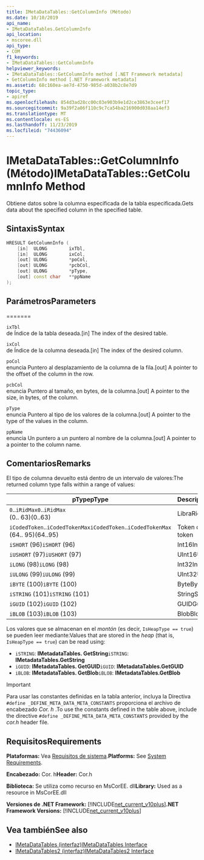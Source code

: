 ```yaml
---
title: IMetaDataTables::GetColumnInfo (Método)
ms.date: 10/10/2019
api_name:
- IMetaDataTables.GetColumnInfo
api_location:
- mscoree.dll
api_type:
- COM
f1_keywords:
- IMetaDataTables::GetColumnInfo
helpviewer_keywords:
- IMetaDataTables::GetColumnInfo method [.NET Framework metadata]
- GetColumnInfo method [.NET Framework metadata]
ms.assetid: 68c160ea-ae7d-4750-985d-a038b2c8e7d9
topic_type:
- apiref
ms.openlocfilehash: 854d3ad28cc00c03e903b9e1d2ce3863e3ceef17
ms.sourcegitcommit: 9a39f2a06f110c9c7ca54ba216900d038aa14ef3
ms.translationtype: MT
ms.contentlocale: es-ES
ms.lasthandoff: 11/23/2019
ms.locfileid: "74436094"
---
```

# <a name="imetadatatablesgetcolumninfo-method"></a><span data-ttu-id="c978f-102">IMetaDataTables::GetColumnInfo (Método)</span><span class="sxs-lookup"><span data-stu-id="c978f-102">IMetaDataTables::GetColumnInfo Method</span></span>
<span data-ttu-id="c978f-103">Obtiene datos sobre la columna especificada de la tabla especificada.</span><span class="sxs-lookup"><span data-stu-id="c978f-103">Gets data about the specified column in the specified table.</span></span>  
  
## <a name="syntax"></a><span data-ttu-id="c978f-104">Sintaxis</span><span class="sxs-lookup"><span data-stu-id="c978f-104">Syntax</span></span>  
  
```cpp  
HRESULT GetColumnInfo (   
    [in]  ULONG        ixTbl,  
    [in]  ULONG        ixCol,  
    [out] ULONG        *poCol,  
    [out] ULONG        *pcbCol,  
    [out] ULONG        *pType,  
    [out] const char   **ppName  
);  
```  
  
## <a name="parameters"></a><span data-ttu-id="c978f-105">Parámetros</span><span class="sxs-lookup"><span data-stu-id="c978f-105">Parameters</span></span>
=======

 `ixTbl`  
 <span data-ttu-id="c978f-106">de Índice de la tabla deseada.</span><span class="sxs-lookup"><span data-stu-id="c978f-106">[in] The index of the desired table.</span></span>  
  
 `ixCol`  
 <span data-ttu-id="c978f-107">de Índice de la columna deseada.</span><span class="sxs-lookup"><span data-stu-id="c978f-107">[in] The index of the desired column.</span></span>  
  
 `poCol`  
 <span data-ttu-id="c978f-108">enuncia Puntero al desplazamiento de la columna de la fila.</span><span class="sxs-lookup"><span data-stu-id="c978f-108">[out] A pointer to the offset of the column in the row.</span></span>  
  
 `pcbCol`  
 <span data-ttu-id="c978f-109">enuncia Puntero al tamaño, en bytes, de la columna.</span><span class="sxs-lookup"><span data-stu-id="c978f-109">[out] A pointer to the size, in bytes, of the column.</span></span>  
  
 `pType`  
 <span data-ttu-id="c978f-110">enuncia Puntero al tipo de los valores de la columna.</span><span class="sxs-lookup"><span data-stu-id="c978f-110">[out] A pointer to the type of the values in the column.</span></span>  
  
 `ppName`  
 <span data-ttu-id="c978f-111">enuncia Un puntero a un puntero al nombre de la columna.</span><span class="sxs-lookup"><span data-stu-id="c978f-111">[out] A pointer to a pointer to the column name.</span></span>  
 
## <a name="remarks"></a><span data-ttu-id="c978f-112">Comentarios</span><span class="sxs-lookup"><span data-stu-id="c978f-112">Remarks</span></span>

<span data-ttu-id="c978f-113">El tipo de columna devuelto está dentro de un intervalo de valores:</span><span class="sxs-lookup"><span data-stu-id="c978f-113">The returned column type falls within a range of values:</span></span>

| <span data-ttu-id="c978f-114">pType</span><span class="sxs-lookup"><span data-stu-id="c978f-114">pType</span></span>                    | <span data-ttu-id="c978f-115">Descripción</span><span class="sxs-lookup"><span data-stu-id="c978f-115">Description</span></span>   | <span data-ttu-id="c978f-116">Función auxiliar</span><span class="sxs-lookup"><span data-stu-id="c978f-116">Helper function</span></span>                   |
|--------------------------|---------------|-----------------------------------|
| <span data-ttu-id="c978f-117">`0`..`iRidMax`</span><span class="sxs-lookup"><span data-stu-id="c978f-117">`0`..`iRidMax`</span></span><br><span data-ttu-id="c978f-118">(0.. 63)</span><span class="sxs-lookup"><span data-stu-id="c978f-118">(0..63)</span></span>   | <span data-ttu-id="c978f-119">Libra</span><span class="sxs-lookup"><span data-stu-id="c978f-119">Rid</span></span>           | <span data-ttu-id="c978f-120">**IsRidType**</span><span class="sxs-lookup"><span data-stu-id="c978f-120">**IsRidType**</span></span><br><span data-ttu-id="c978f-121">**IsRidOrToken**</span><span class="sxs-lookup"><span data-stu-id="c978f-121">**IsRidOrToken**</span></span> |
| <span data-ttu-id="c978f-122">`iCodedToken`..`iCodedTokenMax`</span><span class="sxs-lookup"><span data-stu-id="c978f-122">`iCodedToken`..`iCodedTokenMax`</span></span><br><span data-ttu-id="c978f-123">(64.. 95)</span><span class="sxs-lookup"><span data-stu-id="c978f-123">(64..95)</span></span> | <span data-ttu-id="c978f-124">Token codificado</span><span class="sxs-lookup"><span data-stu-id="c978f-124">Coded token</span></span> | <span data-ttu-id="c978f-125">**IsCodedTokenType**</span><span class="sxs-lookup"><span data-stu-id="c978f-125">**IsCodedTokenType**</span></span> <br><span data-ttu-id="c978f-126">**IsRidOrToken**</span><span class="sxs-lookup"><span data-stu-id="c978f-126">**IsRidOrToken**</span></span> |
| <span data-ttu-id="c978f-127">`iSHORT` (96)</span><span class="sxs-lookup"><span data-stu-id="c978f-127">`iSHORT` (96)</span></span>            | <span data-ttu-id="c978f-128">Int16</span><span class="sxs-lookup"><span data-stu-id="c978f-128">Int16</span></span>         | <span data-ttu-id="c978f-129">**IsFixedType**</span><span class="sxs-lookup"><span data-stu-id="c978f-129">**IsFixedType**</span></span>                   |
| <span data-ttu-id="c978f-130">`iUSHORT` (97)</span><span class="sxs-lookup"><span data-stu-id="c978f-130">`iUSHORT` (97)</span></span>           | <span data-ttu-id="c978f-131">UInt16</span><span class="sxs-lookup"><span data-stu-id="c978f-131">UInt16</span></span>        | <span data-ttu-id="c978f-132">**IsFixedType**</span><span class="sxs-lookup"><span data-stu-id="c978f-132">**IsFixedType**</span></span>                   |
| <span data-ttu-id="c978f-133">`iLONG` (98)</span><span class="sxs-lookup"><span data-stu-id="c978f-133">`iLONG` (98)</span></span>             | <span data-ttu-id="c978f-134">Int32</span><span class="sxs-lookup"><span data-stu-id="c978f-134">Int32</span></span>         | <span data-ttu-id="c978f-135">**IsFixedType**</span><span class="sxs-lookup"><span data-stu-id="c978f-135">**IsFixedType**</span></span>                   |
| <span data-ttu-id="c978f-136">`iULONG` (99)</span><span class="sxs-lookup"><span data-stu-id="c978f-136">`iULONG` (99)</span></span>            | <span data-ttu-id="c978f-137">UInt32</span><span class="sxs-lookup"><span data-stu-id="c978f-137">UInt32</span></span>        | <span data-ttu-id="c978f-138">**IsFixedType**</span><span class="sxs-lookup"><span data-stu-id="c978f-138">**IsFixedType**</span></span>                   |
| <span data-ttu-id="c978f-139">`iBYTE` (100)</span><span class="sxs-lookup"><span data-stu-id="c978f-139">`iBYTE` (100)</span></span>            | <span data-ttu-id="c978f-140">Byte</span><span class="sxs-lookup"><span data-stu-id="c978f-140">Byte</span></span>          | <span data-ttu-id="c978f-141">**IsFixedType**</span><span class="sxs-lookup"><span data-stu-id="c978f-141">**IsFixedType**</span></span>                   |
| <span data-ttu-id="c978f-142">`iSTRING` (101)</span><span class="sxs-lookup"><span data-stu-id="c978f-142">`iSTRING` (101)</span></span>          | <span data-ttu-id="c978f-143">String</span><span class="sxs-lookup"><span data-stu-id="c978f-143">String</span></span>        | <span data-ttu-id="c978f-144">**IsHeapType**</span><span class="sxs-lookup"><span data-stu-id="c978f-144">**IsHeapType**</span></span>                    |
| <span data-ttu-id="c978f-145">`iGUID` (102)</span><span class="sxs-lookup"><span data-stu-id="c978f-145">`iGUID` (102)</span></span>            | <span data-ttu-id="c978f-146">GUID</span><span class="sxs-lookup"><span data-stu-id="c978f-146">Guid</span></span>          | <span data-ttu-id="c978f-147">**IsHeapType**</span><span class="sxs-lookup"><span data-stu-id="c978f-147">**IsHeapType**</span></span>                    |
| <span data-ttu-id="c978f-148">`iBLOB` (103)</span><span class="sxs-lookup"><span data-stu-id="c978f-148">`iBLOB` (103)</span></span>            | <span data-ttu-id="c978f-149">Blob</span><span class="sxs-lookup"><span data-stu-id="c978f-149">Blob</span></span>          | <span data-ttu-id="c978f-150">**IsHeapType**</span><span class="sxs-lookup"><span data-stu-id="c978f-150">**IsHeapType**</span></span>                    |

<span data-ttu-id="c978f-151">Los valores que se almacenan en el *montón* (es decir, `IsHeapType == true`) se pueden leer mediante:</span><span class="sxs-lookup"><span data-stu-id="c978f-151">Values that are stored in the *heap* (that is, `IsHeapType == true`) can be read using:</span></span>

- <span data-ttu-id="c978f-152">`iSTRING`: **IMetadataTables. GetString**</span><span class="sxs-lookup"><span data-stu-id="c978f-152">`iSTRING`: **IMetadataTables.GetString**</span></span>
- <span data-ttu-id="c978f-153">`iGUID`: **IMetadataTables. GetGUID**</span><span class="sxs-lookup"><span data-stu-id="c978f-153">`iGUID`: **IMetadataTables.GetGUID**</span></span>
- <span data-ttu-id="c978f-154">`iBLOB`: **IMetadataTables. GetBlob**</span><span class="sxs-lookup"><span data-stu-id="c978f-154">`iBLOB`: **IMetadataTables.GetBlob**</span></span>

> [!IMPORTANT]
> <span data-ttu-id="c978f-155">Para usar las constantes definidas en la tabla anterior, incluya la Directiva `#define _DEFINE_META_DATA_META_CONSTANTS` proporciona el archivo de encabezado *Cor. h* .</span><span class="sxs-lookup"><span data-stu-id="c978f-155">To use the constants defined in the table above, include the directive `#define _DEFINE_META_DATA_META_CONSTANTS` provided by the *cor.h* header file.</span></span>

## <a name="requirements"></a><span data-ttu-id="c978f-156">Requisitos</span><span class="sxs-lookup"><span data-stu-id="c978f-156">Requirements</span></span>  
 <span data-ttu-id="c978f-157">**Plataformas:** Vea [Requisitos de sistema](../../../../docs/framework/get-started/system-requirements.md).</span><span class="sxs-lookup"><span data-stu-id="c978f-157">**Platforms:** See [System Requirements](../../../../docs/framework/get-started/system-requirements.md).</span></span>  
  
 <span data-ttu-id="c978f-158">**Encabezado:** Cor. h</span><span class="sxs-lookup"><span data-stu-id="c978f-158">**Header:** Cor.h</span></span>  
  
 <span data-ttu-id="c978f-159">**Biblioteca:** Se utiliza como recurso en MsCorEE. dll</span><span class="sxs-lookup"><span data-stu-id="c978f-159">**Library:** Used as a resource in MsCorEE.dll</span></span>  
  
 <span data-ttu-id="c978f-160">**Versiones de .NET Framework:** [!INCLUDE[net_current_v10plus](../../../../includes/net-current-v10plus-md.md)]</span><span class="sxs-lookup"><span data-stu-id="c978f-160">**.NET Framework Versions:** [!INCLUDE[net_current_v10plus](../../../../includes/net-current-v10plus-md.md)]</span></span>  
  
## <a name="see-also"></a><span data-ttu-id="c978f-161">Vea también</span><span class="sxs-lookup"><span data-stu-id="c978f-161">See also</span></span>

- [<span data-ttu-id="c978f-162">IMetaDataTables (interfaz)</span><span class="sxs-lookup"><span data-stu-id="c978f-162">IMetaDataTables Interface</span></span>](../../../../docs/framework/unmanaged-api/metadata/imetadatatables-interface.md)
- [<span data-ttu-id="c978f-163">IMetaDataTables2 (interfaz)</span><span class="sxs-lookup"><span data-stu-id="c978f-163">IMetaDataTables2 Interface</span></span>](../../../../docs/framework/unmanaged-api/metadata/imetadatatables2-interface.md)
